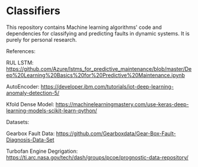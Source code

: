 # Classifiers
This repository contains Machine learning algorithms' code and dependencies for classifying and predicting faults in dynamic systems.
It is purely for personal research.

References:

RUL LSTM: https://github.com/Azure/lstms_for_predictive_maintenance/blob/master/Deep%20Learning%20Basics%20for%20Predictive%20Maintenance.ipynb

AutoEncoder: https://developer.ibm.com/tutorials/iot-deep-learning-anomaly-detection-5/

Kfold Dense Model: https://machinelearningmastery.com/use-keras-deep-learning-models-scikit-learn-python/

Datasets: 

Gearbox Fault Data: https://github.com/Gearboxdata/Gear-Box-Fault-Diagnosis-Data-Set

Turbofan Engine Degrigation: https://ti.arc.nasa.gov/tech/dash/groups/pcoe/prognostic-data-repository/
